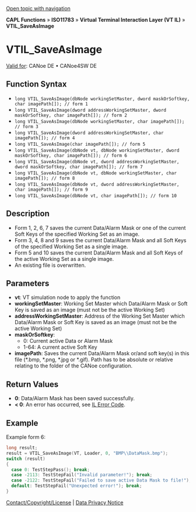 [Open topic with navigation](../../../../../../CANoeDEFamily.htm#Topics/CAPLFunctions/ISO11783/ISOInteractionLayerVT/Functions/CAPLfunctionIso11783VTILSaveAsImage.md)

**CAPL Functions** » **ISO11783** » **Virtual Terminal Interaction Layer (VT IL)** » **VTIL_SaveAsImage**

# VTIL_SaveAsImage

[Valid for](../../../../Shared/FeatureAvailability.md): CANoe DE • CANoe4SW DE

## Function Syntax

- `long VTIL_SaveAsImage(dbNode workingSetMaster, dword maskOrSoftkey, char imagePath[]); // form 1`
- `long VTIL_SaveAsImage(dword addressWorkingSetMaster, dword maskOrSoftkey, char imagePath[]); // form 2`
- `long VTIL_SaveAsImage(dbNode workingSetMaster, char imagePath[]); // form 3`
- `long VTIL_SaveAsImage(dword addressWorkingSetMaster, char imagePath[]); // form 4`
- `long VTIL_SaveAsImage(char imagePath[]); // form 5`
- `long VTIL_SaveAsImage(dbNode vt, dbNode workingSetMaster, dword maskOrSoftkey, char imagePath[]); // form 6`
- `long VTIL_SaveAsImage(dbNode vt, dword addressWorkingSetMaster, dword maskOrSoftkey, char imagePath[]); // form 7`
- `long VTIL_SaveAsImage(dbNode vt, dbNode workingSetMaster, char imagePath[]); // form 8`
- `long VTIL_SaveAsImage(dbNode vt, dword addressWorkingSetMaster, char imagePath[]); // form 9`
- `long VTIL_SaveAsImage(dbNode vt, char imagePath[]); // form 10`

## Description

- Form 1, 2, 6, 7 saves the current Data/Alarm Mask or one of the current Soft Keys of the specified Working Set as an image.
- Form 3, 4, 8 and 9 saves the current Data/Alarm Mask and all Soft Keys of the specified Working Set as a single image.
- Form 5 and 10 saves the current Data/Alarm Mask and all Soft Keys of the active Working Set as a single image.
- An existing file is overwritten.

## Parameters

- **vt**: VT simulation node to apply the function
- **workingSetMaster**: Working Set Master which Data/Alarm Mask or Soft Key is saved as an image (must not be the active Working Set)
- **addressWorkingSetMaster**: Address of the Working Set Master which Data/Alarm Mask or Soft Key is saved as an image (must not be the active Working Set)
- **maskOrSoftkey**:
  - 0: Current active Data or Alarm Mask
  - 1-64: A current active Soft Key
- **imagePath**: Saves the current Data/Alarm Mask or/and soft key(s) in this file (*.bmp, *.png, *.jpg or *.gif). Path has to be absolute or relative relating to the folder of the CANoe configuration.

## Return Values

- **0**: Data/Alarm Mask has been saved successfully.
- **< 0**: An error has occurred, see [IL Error Code](../../../CAPLfunctionsISOj1939ErrorCodes.md).

## Example

Example form 6:

```c
long result;
result = VTIL_SaveAsImage(VT, Loader, 0, "BMP\\DataMask.bmp");
switch (result)
{
  case 0: TestStepPass(); break;
  case -2113: TestStepFail("Invalid parameter!"); break;
  case -2122: TestStepFail("Failed to save active Data Mask to file!"); break;
  default: TestStepFail("Unexpected error!"); break;
}
```

[Contact/Copyright/License](../../../../Shared/ContactCopyrightLicense.md) | [Data Privacy Notice](https://www.vector.com/int/en/company/get-info/privacy-policy/)
